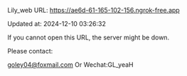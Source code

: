 Lily_web URL: https://ae6d-61-165-102-156.ngrok-free.app

Updated at: 2024-12-10 03:26:32

If you cannot open this URL, the server might be down.

Please contact: 

goley04@foxmail.com Or Wechat:GL_yeaH